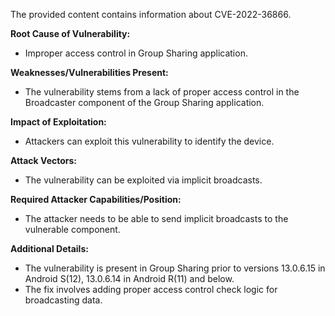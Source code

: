 The provided content contains information about CVE-2022-36866.

**Root Cause of Vulnerability:**
- Improper access control in Group Sharing application.

**Weaknesses/Vulnerabilities Present:**
- The vulnerability stems from a lack of proper access control in the Broadcaster component of the Group Sharing application.

**Impact of Exploitation:**
- Attackers can exploit this vulnerability to identify the device.

**Attack Vectors:**
- The vulnerability can be exploited via implicit broadcasts.

**Required Attacker Capabilities/Position:**
- The attacker needs to be able to send implicit broadcasts to the vulnerable component.

**Additional Details:**
- The vulnerability is present in Group Sharing prior to versions 13.0.6.15 in Android S(12), 13.0.6.14 in Android R(11) and below.
- The fix involves adding proper access control check logic for broadcasting data.